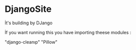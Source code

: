 # DjangoSite
İt's building by DJango

İf you want running this you have importing theese modules :

"django-cleanıp"
"Pillow"

